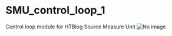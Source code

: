 # SMU_control_loop_1

Control loop module for HTBlog Source Measure Unit
![No image](3D_control_loop.png "3D image")
